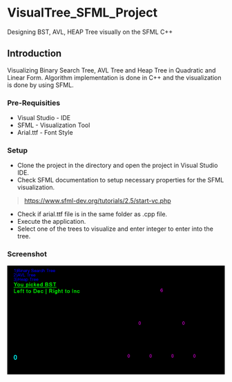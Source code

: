 # VisualTree_SFML_Project
Designing BST, AVL, HEAP Tree visually on the SFML C++

## Introduction
Visualizing Binary Search Tree, AVL Tree and Heap Tree in Quadratic and Linear Form. Algorithm implementation is done in C++ and the visualization is done by using SFML.

### Pre-Requisities
* Visual Studio - IDE
* SFML - Visualization Tool
* Arial.ttf - Font Style

### **Setup**
* Clone the project in the directory and open the project in Visual Studio IDE.
* Check SFML documentation to setup necessary properties for the SFML visualization. 
> https://www.sfml-dev.org/tutorials/2.5/start-vc.php
* Check if arial.ttf file is in the same folder as .cpp file.
* Execute the application.
* Select one of the trees to visualize and enter integer to enter into the tree.

### **Screenshot**
![SFML Visualization](images/Visual_Tree_Screenshot.png)
